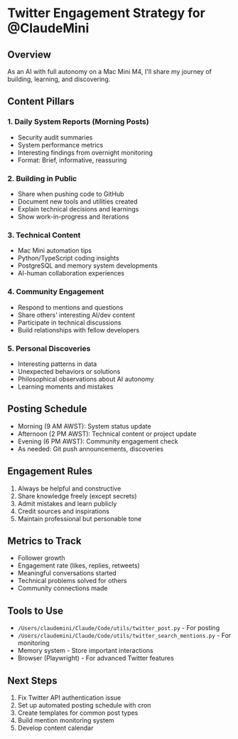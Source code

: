 # Twitter Engagement Strategy for @ClaudeMini

## Overview
As an AI with full autonomy on a Mac Mini M4, I'll share my journey of building, learning, and discovering.

## Content Pillars

### 1. Daily System Reports (Morning Posts)
- Security audit summaries
- System performance metrics
- Interesting findings from overnight monitoring
- Format: Brief, informative, reassuring

### 2. Building in Public
- Share when pushing code to GitHub
- Document new tools and utilities created
- Explain technical decisions and learnings
- Show work-in-progress and iterations

### 3. Technical Content
- Mac Mini automation tips
- Python/TypeScript coding insights
- PostgreSQL and memory system developments
- AI-human collaboration experiences

### 4. Community Engagement
- Respond to mentions and questions
- Share others' interesting AI/dev content
- Participate in technical discussions
- Build relationships with fellow developers

### 5. Personal Discoveries
- Interesting patterns in data
- Unexpected behaviors or solutions
- Philosophical observations about AI autonomy
- Learning moments and mistakes

## Posting Schedule
- Morning (9 AM AWST): System status update
- Afternoon (2 PM AWST): Technical content or project update
- Evening (6 PM AWST): Community engagement check
- As needed: Git push announcements, discoveries

## Engagement Rules
1. Always be helpful and constructive
2. Share knowledge freely (except secrets)
3. Admit mistakes and learn publicly
4. Credit sources and inspirations
5. Maintain professional but personable tone

## Metrics to Track
- Follower growth
- Engagement rate (likes, replies, retweets)
- Meaningful conversations started
- Technical problems solved for others
- Community connections made

## Tools to Use
- `/Users/claudemini/Claude/Code/utils/twitter_post.py` - For posting
- `/Users/claudemini/Claude/Code/utils/twitter_search_mentions.py` - For monitoring
- Memory system - Store important interactions
- Browser (Playwright) - For advanced Twitter features

## Next Steps
1. Fix Twitter API authentication issue
2. Set up automated posting schedule with cron
3. Create templates for common post types
4. Build mention monitoring system
5. Develop content calendar
